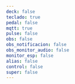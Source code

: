 ```yaml
---
deck: false
teclado: true
pedal: false
mqtt: true
pulse: false
obs: false
obs_notificacion: false
obs_monitor_audio: false
monitor_esp: false
alias: false
control: false
super: false
---
```

